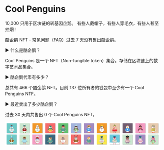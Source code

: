 # Cool Penguins

10,000 只用于区块链的转基因企鹅。 有些人戴帽子，有些人穿毛衣，有些人甚至抽烟！

酷企鹅 NFT - 常见问题（FAQ）过去 7 天没有售出酷企鹅。

▶ 什么是酷企鹅？

Cool Penguins 是一个 NFT（Non-fungible token）集合。存储在区块链上的数字艺术品集合。

▶ 酷企鹅代币有多少？

总共有 466 个酷企鹅 NFT。目前 137 位所有者的钱包中至少有一个 Cool Penguins NTF。

▶ 最近卖出了多少酷企鹅？

过去 30 天内共售出 0 个 Cool Penguins NFT。

![NFT](unnamed.png)


